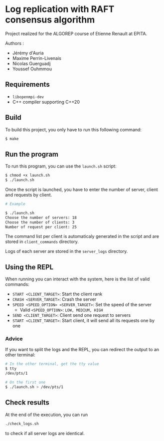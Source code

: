 # Log replication with RAFT consensus algorithm

Project realized for the ALGOREP course of Etienne Renault at EPITA.

Authors :

- Jérémy d'Auria
- Maxime Perrin-Livenais
- Nicolas Guerguadj
- Youssef Ouhmmou

## Requirements

- `libopenmpi-dev`
- C++ compiler supporting C++20

## Build

To build this project, you only have to run this following command:

```sh
$ make
```

## Run the program

To run this program, you can use the `launch.sh` script:

```sh
$ chmod +x launch.sh
$ ./launch.sh
```

Once the script is launched, you have to enter the number of server, client and requests by client.

```sh
# Example

$ ./launch.sh
Choose the number of servers: 18
Choose the number of clients: 3
Number of request per client: 25
```

The command list per client is automaticaly generated in the script and are stored in `client_commands`
directory.

Logs of each server are stored in the `server_logs` directory.

## Using the REPL

When running you can interact with the system, here is the list of valid commands:

- `START <CLIENT_TARGET>`: Start the client rank
- `CRASH <SERVER_TARGET>`: Crash the server
- `SPEED <SPEED_OPTION> <SERVER_TARGET>`: Set the speed of the server
  - Valid `<SPEED_OPTION>`: `LOW, MEDIUM, HIGH`
- `SEND <CLIENT_TARGET>`: Client send one request to servers
- `START <CLIENT_TARGET>`: Start client, it will send all its requests one by one

### Advice

If you want to split the logs and the REPL, you can redirect the output to an other terminal:

```sh
# In the other terminal, get the tty value
$ tty
/dev/pts/1

# On the first one
$ ./launch.sh > /dev/pts/1
```

## Check results

At the end of the execution, you can run

```sh
./check_logs.sh
```

to check if all server logs are identical.
